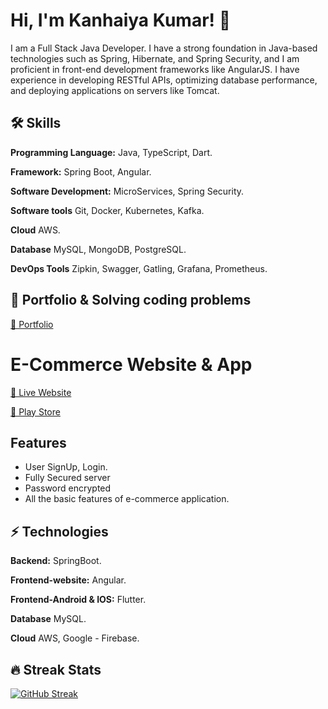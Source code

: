 
# Hi, I'm Kanhaiya Kumar! 👋

I am a Full Stack Java Developer. I have a strong foundation in Java-based technologies such as Spring, Hibernate, and Spring Security, and I am proficient in front-end development frameworks like AngularJS. I have experience in developing RESTful APIs, optimizing database performance, and deploying applications on servers like Tomcat.
## 🛠 Skills
**Programming Language:** Java, TypeScript, Dart.

**Framework:** Spring Boot, Angular.

**Software Development:** MicroServices, Spring Security.

**Software tools** Git, Docker, Kubernetes, Kafka.

**Cloud** AWS.

**Database** MySQL, MongoDB, PostgreSQL.

**DevOps Tools** Zipkin, Swagger, Gatling, Grafana, Prometheus.


## 🔗 Portfolio & Solving coding problems
[🔗 Portfolio](https://kanhaiyakumar.me/)



# E-Commerce Website & App

[🔗 Live Website](https://ecommerce.kanhaiyakumar.me/)

[🔗 Play Store](https://play.google.com/store/apps/details?id=com.leomine.calculator)




## Features

- User SignUp, Login.
- Fully Secured server
- Password encrypted
- All the basic features of e-commerce application.

## ⚡️  Technologies
**Backend:** SpringBoot.

**Frontend-website:** Angular.

**Frontend-Android & IOS:** Flutter.

**Database** MySQL.

**Cloud** AWS, Google - Firebase.

## 🔥 Streak Stats

[![GitHub Streak](https://streak-stats.demolab.com?user=Kanhaiya2909&border_radius=11&mode=weekly)](https://git.io/streak-stats)

